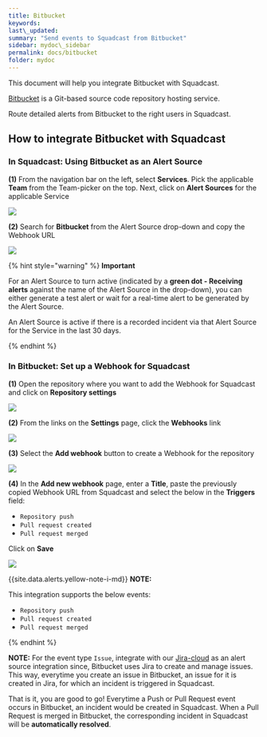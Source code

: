 ```yaml
---
title: Bitbucket
keywords: 
last\_updated: 
summary: "Send events to Squadcast from Bitbucket"
sidebar: mydoc\_sidebar
permalink: docs/bitbucket
folder: mydoc
---
```


This document will help you integrate Bitbucket with Squadcast.

[Bitbucket](https://bitbucket.org/) is a Git-based source code repository hosting service.

Route detailed alerts from Bitbucket to the right users in Squadcast.

## How to integrate Bitbucket with Squadcast

### In Squadcast: Using Bitbucket as an Alert Source

**(1)** From the navigation bar on the left, select **Services**. Pick the applicable **Team** from the Team-picker on the top. Next, click on **Alert Sources** for the applicable Service

![](../../.gitbook/assets/alert\_source\_1.png)

**(2)** Search for **Bitbucket** from the Alert Source drop-down and copy the Webhook URL

![](../../.gitbook/assets/bitbucket\_1.png)

{% hint style="warning" %} 
<b>Important</b>
<p>For an Alert Source to turn active (indicated by a <b>green dot - Receiving alerts</b> against the name of the Alert Source in the drop-down), you can either generate a test alert or wait for a real-time alert to be generated by the Alert Source.</p>
<p>An Alert Source is active if there is a recorded incident via that Alert Source for the Service in the last 30 days.</p>
{% endhint %}

### In Bitbucket: Set up a Webhook for Squadcast

**(1)** Open the repository where you want to add the Webhook for Squadcast and click on **Repository settings**

![](../../.gitbook/assets/bitbucket\_2.png)

**(2)** From the links on the **Settings** page, click the **Webhooks** link

![](../../.gitbook/assets/bitbucket\_3.png)

**(3)** Select the **Add webhook** button to create a Webhook for the repository

![](../../.gitbook/assets/bitbucket\_4.png)

**(4)** In the **Add new webhook** page, enter a **Title**, paste the previously copied Webhook URL from Squadcast and select the below in the **Triggers** field:
- `Repository push`
- `Pull request created`
- `Pull request merged`

Click on **Save**

![](../../.gitbook/assets/bitbucket\_5.png)

{{site.data.alerts.yellow-note-i-md}}
**NOTE:** 

This integration supports the below events:
- `Repository push`
- `Pull request created`
- `Pull request merged`

{% endhint %}

**NOTE:** For the event type `Issue`, integrate with our [Jira-cloud](https://support.squadcast.com/docs/jira-cloud-alert-source) as an alert source integration since, Bitbucket uses Jira to create and manage issues. This way, everytime you create an issue in Bitbucket, an issue for it is created in Jira, for which an incident is triggered in Squadcast.

That is it, you are good to go! Everytime a Push or Pull Request event occurs in Bitbucket, an incident would be created in Squadcast. When a Pull Request is merged in Bitbucket, the corresponding incident in Squadcast will be **automatically resolved**.